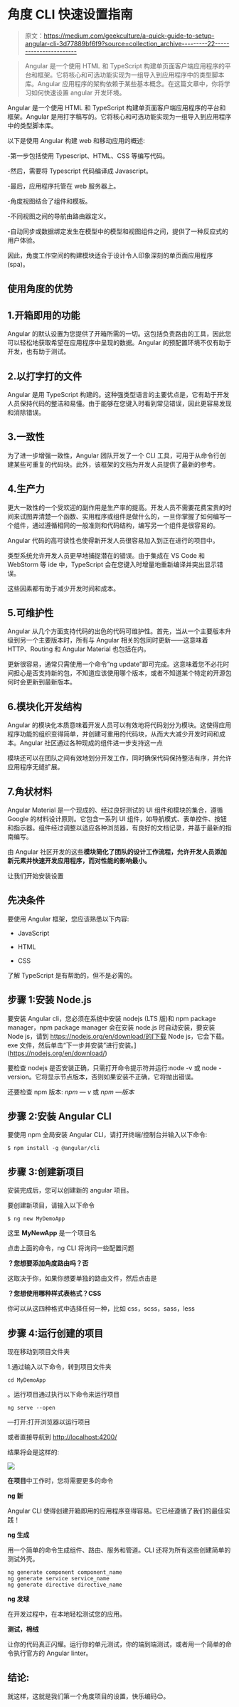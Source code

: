 # 角度 CLI 快速设置指南

> 原文：<https://medium.com/geekculture/a-quick-guide-to-setup-angular-cli-3d77889bf6f9?source=collection_archive---------22----------------------->

> Angular 是一个使用 HTML 和 TypeScript 构建单页面客户端应用程序的平台和框架。它将核心和可选功能实现为一组导入到应用程序中的类型脚本库。Angular 应用程序的架构依赖于某些基本概念。在这篇文章中，你将学习如何快速设置 angular 开发环境。

Angular 是一个使用 HTML 和 TypeScript 构建单页面客户端应用程序的平台和框架。Angular 是用打字稿写的。它将核心和可选功能实现为一组导入到应用程序中的类型脚本库。

以下是使用 Angular 构建 web 和移动应用的概述:

-第一步包括使用 Typescript、HTML、CSS 等编写代码。

-然后，需要将 Typescript 代码编译成 Javascript。

-最后，应用程序托管在 web 服务器上。

-角度视图结合了组件和模板。

-不同视图之间的导航由路由器定义。

-自动同步或数据绑定发生在模型中的模型和视图组件之间，提供了一种反应式的用户体验。

因此，角度工作空间的构建模块适合于设计令人印象深刻的单页面应用程序(spa)。

## 使用角度的优势

## 1.开箱即用的功能

Angular 的默认设置为您提供了开箱所需的一切。这包括负责路由的工具，因此您可以轻松地获取希望在应用程序中呈现的数据。Angular 的预配置环境不仅有助于开发，也有助于测试。

## 2.以打字打的文件

Angular 是用 TypeScript 构建的。这种强类型语言的主要优点是，它有助于开发人员保持代码的整洁和易懂。由于能够在您键入时看到常见错误，因此更容易发现和消除错误。

## 3.一致性

为了进一步增强一致性，Angular 团队开发了一个 CLI 工具，可用于从命令行创建某些可重复的代码块。此外，该框架的文档为开发人员提供了最新的参考。

## 4.生产力

更大一致性的一个受欢迎的副作用是生产率的提高。开发人员不需要花费宝贵的时间来试图弄清楚一个函数、实用程序或组件是做什么的，一旦你掌握了如何编写一个组件，通过遵循相同的一般准则和代码结构，编写另一个组件是很容易的。

Angular 代码的高可读性也使得新开发人员很容易加入到正在进行的项目中。

类型系统允许开发人员更早地捕捉潜在的错误。由于集成在 VS Code 和 WebStorm 等 ide 中，TypeScript 会在您键入时增量地重新编译并突出显示错误。

这些因素都有助于减少开发时间和成本。

## 5.可维护性

Angular 从几个方面支持代码的出色的代码可维护性。首先，当从一个主要版本升级到另一个主要版本时，所有与 Angular 相关的包同时更新——这意味着 HTTP、Routing 和 Angular Material 也包括在内。

更新很容易，通常只需使用一个命令“ng update”即可完成。这意味着您不必花时间担心是否支持新的包，不知道应该使用哪个版本，或者不知道某个特定的开源包何时会更新到最新版本。

## 6.模块化开发结构

Angular 的模块化本质意味着开发人员可以有效地将代码划分为模块。这使得应用程序功能的组织变得简单，并创建可重用的代码块，从而大大减少开发时间和成本。Angular 社区通过各种现成的组件进一步支持这一点

模块还可以在团队之间有效地划分开发工作，同时确保代码保持整洁有序，并允许应用程序无缝扩展。

## 7.角状材料

Angular Material 是一个现成的、经过良好测试的 UI 组件和模块的集合，遵循 Google 的材料设计原则。它包含一系列 UI 组件，如导航模式、表单控件、按钮和指示器。组件经过调整以适应各种浏览器，有良好的文档记录，并基于最新的指南编写。

由 Angular 社区开发的这些**模块简化了团队的设计工作流程，允许开发人员添加新元素并快速开发应用程序，而对性能的影响最小。**

让我们开始安装设置

## 先决条件

要使用 Angular 框架，您应该熟悉以下内容:

- JavaScript

- HTML

- CSS

了解 TypeScript 是有帮助的，但不是必需的。

## 步骤 1:安装 Node.js

要安装 Angular cli，您必须在系统中安装 nodejs (LTS 版)和 npm package manager，npm package manager 会在安装 node.js 时自动安装，要安装 Node js，请到 https://nodejs.org/en/download/的[下载 Node js，它会下载。exe 文件，然后单击“下一步并安装”进行安装。](https://nodejs.org/en/download/)

要检查 nodejs 是否安装正确，只需打开命令提示符并运行:node -v 或 node -version。它将显示节点版本，否则如果安装不正确，它将抛出错误。

还要检查 npm 版本: *npm — v* 或 *npm —版本*

## 步骤 2:安装 Angular CLI

要使用 npm 全局安装 Angular CLI，请打开终端/控制台并输入以下命令:

```
$ npm install -g @angular/cli
```

## 步骤 3:创建新项目

安装完成后，您可以创建新的 angular 项目。

要创建新项目，请输入以下命令

```
$ ng new MyDemoApp
```

这里 **MyNewApp** 是一个项目名

点击上面的命令，ng CLI 将询问一些配置问题

**？您想要添加角度路由吗？否**

这取决于你，如果你想要单独的路由文件，然后点击是

**？您想使用哪种样式表格式？CSS**

你可以从这四种格式中选择任何一种，比如 css，scss，sass，less

## 步骤 4:运行创建的项目

现在移动到项目文件夹

1.通过输入以下命令，转到项目文件夹

```
cd MyDemoApp
```

。运行项目通过执行以下命令来运行项目

```
ng serve --open
```

—打开:打开浏览器以运行项目

或者直接导航到 [http://localhost:4200/](http://localhost:4200/)

结果将会是这样的:

![](img/02ee4580b07cb17d7dbc27ea1651d1f3.png)

**在项目**中工作时，您将需要更多的命令

**ng 新**

Angular CLI 使得创建开箱即用的应用程序变得容易。它已经遵循了我们的最佳实践！

**ng 生成**

用一个简单的命令生成组件、路由、服务和管道。CLI 还将为所有这些创建简单的测试外壳。

```
ng generate component component_name
ng generate service service_name
ng generate directive directive_name
```

**ng 发球**

在开发过程中，在本地轻松测试您的应用。

**测试，棉绒**

让你的代码真正闪耀。运行你的单元测试，你的端到端测试，或者用一个简单的命令执行官方的 Angular linter。

## 结论:

就这样，这就是我们第一个角度项目的设置，快乐编码😊。